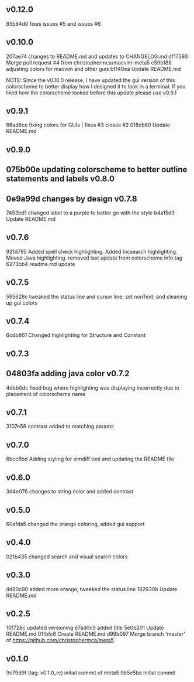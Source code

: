 v0.12.0
-------
85b84d0 fixes issues #5 and issues #6

v0.10.0
-------
207ae74 changes to README.md and updates to CHANGELOG.md
df17593 Merge pull request #4 from christophermca/macvim-meta5
c59b188 adjusting colors for macvim and other guis
bf140ea Update README.md

NOTE:
Since the v0.10.0 release, I have updated the gui version of this colorscheme to better display how I designed it to look in a terminal. If you liked how the colorscheme looked before this update please use v0.9.1

v0.9.1
-------
66ad6ce fixing colors for GUIs | fixes #3 closes #2
018cb80 Update README.md

v0.9.0
-------
075b00e updating colorscheme to better outline statements and labels
v0.8.0
-------
0e9a99d changes by design
v0.7.8
-------
7453bd1 changed label to a purple to better go with the style
b4a15d3 Update README.md

v0.7.6
-------
921d795 Added spell check highlighting. Added Incsearch highlighting. Moved Java highlighting. removed last update from colorscheme info tag
6273bb4 readme.md update

v0.7.5
-------
595628c tweaked the status line and cursor line; set nonText; and cleaning up gui colors

v0.7.4
-------
6cdb861 Changed highlighting for Structure and Constant

v0.7.3
-------
04803fa adding java color
v0.7.2
-------
4dbb0dc fixed bug where highlighting was displaying incorrectly due to placement of colorscheme name

v0.7.1
-------
3107e58 contrast added to matching params

v0.7.0
-------
6bcc6bd Adding styling for vimdiff tool and updating the README file

v0.6.0
-------
3d4e076 changes to string color and added contrast

v0.5.0
-------
60afda5 changed the orange coloring, added gui support

v0.4.0
-------
021b435 changed search and visual search colors

v0.3.0
-------
dd80c90 added more orange, tweeked the status line
182930b Update README.md

v0.2.5
-------
10f728c updated versioning
e7ad0c9 added title
5e0b201 Update README.md
01fbfc6 Create README.md
d99b097 Merge branch 'master' of https://github.com/christophermca/meta5

v0.1.0
-------
9c79d9f (tag: v0.1.0_rc) initial commit of meta5
9b5e5ba Initial commit
